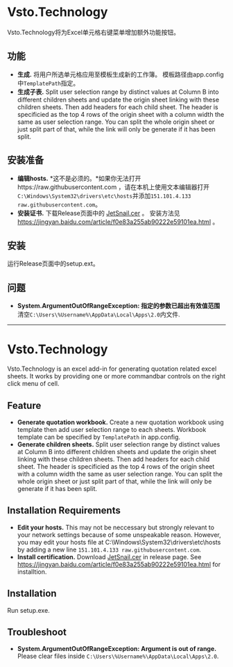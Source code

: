 # Vsto.Technology

Vsto.Technology将为Excel单元格右键菜单增加额外功能按钮。

## 功能
- **生成.** 将用户所选单元格应用至模板生成新的工作簿。 模板路径由app.config中`TemplatePath`指定。
- **生成子表.** Split user selection range by distinct values at Column B into different children sheets and update the origin sheet linking with these children sheets. Then add headers for each child sheet. The header is specificied as the top 4 rows of the origin sheet with a column width the same as user selection range. You can split the whole origin sheet or just split part of that, while the link will only be generate if it has been split.

## 安装准备
- **编辑hosts.** *这不是必须的。*如果你无法打开https://raw.githubusercontent.com ，请在本机上使用文本编辑器打开`C:\Windows\System32\drivers\etc\hosts`并添加`151.101.4.133 raw.githubusercontent.com`。
- **安装证书.** 下载Release页面中的 [JetSnail.cer](https://github.com/Snailya/vsto-technology/releases/download/1.0.0.0/JetSnail.cer) 。 安装方法见 https://jingyan.baidu.com/article/f0e83a255ab90222e59101ea.html 。

## 安装
运行Release页面中的setup.ext。

## 问题
- **System.ArgumentOutOfRangeException: 指定的参数已超出有效值范围** 清空`C:\Users\%Username%\AppData\Local\Apps\2.0`内文件.

---

# Vsto.Technology

Vsto.Technology is an excel add-in for generating quotation related excel sheets. It works by providing one or more commandbar controls on the right click menu of cell.

## Feature
- **Generate quotation workbook.** Create a new quotation workbook using template then add user selection range to each sheets. Workbook template can be specified by `TemplatePath` in app.config.
- **Generate children sheets.** Split user selection range by distinct values at Column B into different children sheets and update the origin sheet linking with these children sheets. Then add headers for each child sheet. The header is specificied as the top 4 rows of the origin sheet with a column width the same as user selection range. You can split the whole origin sheet or just split part of that, while the link will only be generate if it has been split.

## Installation Requirements
- **Edit your hosts.** This may not be neccessary but strongly relevant to your network settings because of some unspeakable reason. However, you may edit your hosts file at C:\Windows\System32\drivers\etc\hosts by adding a new line `151.101.4.133 raw.githubusercontent.com`.
- **Install certification.** Download [JetSnail.cer](https://github.com/Snailya/vsto-technology/releases/download/1.0.0.0/JetSnail.cer) in release page. See https://jingyan.baidu.com/article/f0e83a255ab90222e59101ea.html for installtion.

## Installation
Run setup.exe.

## Troubleshoot
- **System.ArgumentOutOfRangeException: Argument is out of range.** Please clear files inside `C:\Users\%Username%\AppData\Local\Apps\2.0`.
